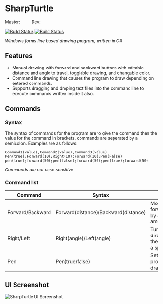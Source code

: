 # SharpTurtle

Master: ` ` ` ` ` ` Dev:

[![Build Status](https://travis-ci.org/jjackson37/SharpTurtle.svg?branch=master)](https://travis-ci.org/jjackson37/SharpTurtle) [![Build Status](https://travis-ci.org/jjackson37/SharpTurtle.svg?branch=Dev)](https://travis-ci.org/jjackson37/SharpTurtle)

*Windows forms line based drawing program, written in C#*
## Features
* Manual drawing with forward and backward buttons with editable distance and angle to travel, togglable drawing, and changable color.
* Command line drawing that causes the program to draw depending on entered commands.
* Supports dragging and droping text files into the command line to execute commands written inside it also.

## Commands

### Syntax
The syntax of commands for the program are to give the command then the value for the command in brackets, commands are seperated by a semicolon. Examples are as follows:
```
Command1(value);Command2(value);Command3(value)
Pen(true);Forward(10);Right(10):Forward(10);Pen(False)
pen(true);forward(50);pen(false);forward(50);pen(true);forward(50)
```
*Commands are not case sensitive*
### Command list
|Command|Syntax|Function|
|---|---|---|
|Forward/Backward|Forward(distance)/Backward(distance)|Moves the pointer forward/backward by a specified amount|
|Right/Left|Right(angle)/Left(angle)|Turns the pointers direction to draw the next line at by a specified angle|
|Pen|Pen(true/false)|Sets if the program is drawing or not|

## UI Screenshot
![SharpTurtle UI Screenshot](http://i.imgur.com/BHyPZoK.png "SharpTurtle UI")
